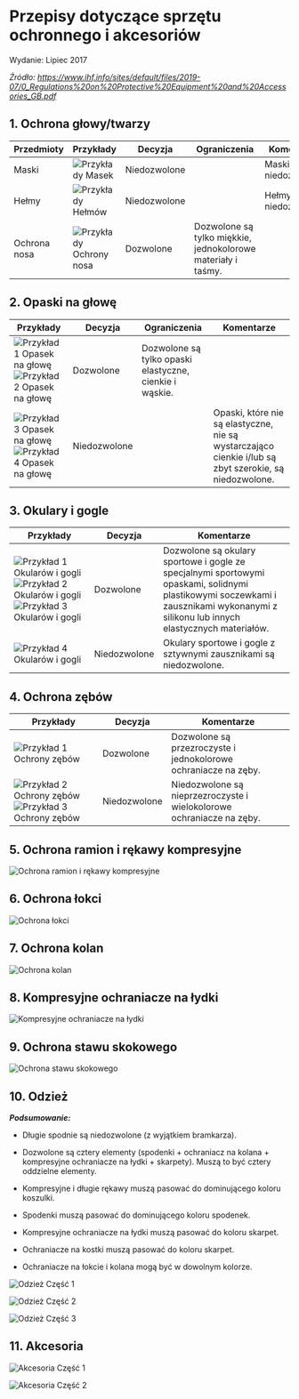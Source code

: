 # Przepisy dotyczące sprzętu ochronnego i akcesoriów

Wydanie: Lipiec 2017

*Źródło: https://www.ihf.info/sites/default/files/2019-07/0_Regulations%20on%20Protective%20Equipment%20and%20Accessories_GB.pdf*

## 1. Ochrona głowy/twarzy

|Przedmioty      |Przykłady                                                   |Decyzja       |Ograniczenia  |Komentarze               |
|----------------|------------------------------------------------------------|--------------|--------------|-------------------------|
|Maski           |![Przykłady Masek](../diagrams/equipment/mask.png)          |Niedozwolone  |              |Maski są niedozwolone.   |
|Hełmy           |![Przykłady Hełmów](../diagrams/equipment/helmet.png)       |Niedozwolone  |              |Hełmy są niedozwolone.   |
|Ochrona nosa    |![Przykłady Ochrony nosa](../diagrams/equipment/nose.png)   |Dozwolone     |Dozwolone są tylko miękkie, jednokolorowe materiały i taśmy.||

## 2. Opaski na głowę

|Przykłady                                                                                                               |Decyzja       |Ograniczenia  |Komentarze               |
|------------------------------------------------------------------------------------------------------------------------|--------------|--------------|-------------------------|
|![Przykład 1 Opasek na głowę](../diagrams/equipment/headband1.png) ![Przykład 2 Opasek na głowę](../diagrams/equipment/headband2.png)|Dozwolone     |Dozwolone są tylko opaski elastyczne, cienkie i wąskie.||
|![Przykład 3 Opasek na głowę](../diagrams/equipment/headband3.png) ![Przykład 4 Opasek na głowę](../diagrams/equipment/headband4.png)|Niedozwolone  |              |Opaski, które nie są elastyczne, nie są wystarczająco cienkie i/lub są zbyt szerokie, są niedozwolone.|

## 3. Okulary i gogle

|Przykłady                                                                                                                                                                                                      |Decyzja       |Komentarze               |
|--------------------------------------------------------------------------------------------------------------------------------------------------------------------------------------------------------------|--------------|-------------------------|
|![Przykład 1 Okularów i gogli](../diagrams/equipment/glasses1.png) ![Przykład 2 Okularów i gogli](../diagrams/equipment/glasses2.png) ![Przykład 3 Okularów i gogli](../diagrams/equipment/glasses3.png)|Dozwolone     |Dozwolone są okulary sportowe i gogle ze specjalnymi sportowymi opaskami, solidnymi plastikowymi soczewkami i zausznikami wykonanymi z silikonu lub innych elastycznych materiałów.|
|![Przykład 4 Okularów i gogli](../diagrams/equipment/glasses4.png)                                                                                                                                          |Niedozwolone  |Okulary sportowe i gogle z sztywnymi zausznikami są niedozwolone.|

## 4. Ochrona zębów

|Przykłady                                                                                                                       |Decyzja       |Komentarze               |
|--------------------------------------------------------------------------------------------------------------------------------|--------------|-------------------------|
|![Przykład 1 Ochrony zębów](../diagrams/equipment/tooth1.png)                                                                |Dozwolone     |Dozwolone są przezroczyste i jednokolorowe ochraniacze na zęby.|
|![Przykład 2 Ochrony zębów](../diagrams/equipment/tooth2.png) ![Przykład 3 Ochrony zębów](../diagrams/equipment/tooth3.png)|Niedozwolone  |Niedozwolone są nieprzezroczyste i wielokolorowe ochraniacze na zęby.|

## 5. Ochrona ramion i rękawy kompresyjne

![Ochrona ramion i rękawy kompresyjne](../diagrams/equipment5.png)

## 6. Ochrona łokci

![Ochrona łokci](../diagrams/equipment6.png)

## 7. Ochrona kolan

![Ochrona kolan](../diagrams/equipment7.png)

## 8. Kompresyjne ochraniacze na łydki

![Kompresyjne ochraniacze na łydki](../diagrams/equipment8.png)

## 9. Ochrona stawu skokowego

![Ochrona stawu skokowego](../diagrams/equipment9.png)

## 10. Odzież

***Podsumowanie:***

- Długie spodnie są niedozwolone (z wyjątkiem bramkarza).

- Dozwolone są cztery elementy (spodenki + ochraniacz na kolana + kompresyjne ochraniacze na łydki + skarpety). Muszą to być cztery oddzielne elementy.

- Kompresyjne i długie rękawy muszą pasować do dominującego koloru koszulki.

- Spodenki muszą pasować do dominującego koloru spodenek.

- Kompresyjne ochraniacze na łydki muszą pasować do koloru skarpet.

- Ochraniacze na kostki muszą pasować do koloru skarpet.

- Ochraniacze na łokcie i kolana mogą być w dowolnym kolorze.

![Odzież Część 1](../diagrams/equipment10a.png)

![Odzież Część 2](../diagrams/equipment10b.png)

![Odzież Część 3](../diagrams/equipment10c.png)

## 11. Akcesoria

![Akcesoria Część 1](../diagrams/equipment11a.png)

![Akcesoria Część 2](../diagrams/equipment11b.png)




